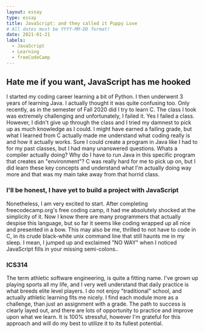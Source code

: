 ```yaml
---
layout: essay
type: essay
title: JavaScript: and they called it Puppy Love
# All dates must be YYYY-MM-DD format!
date: 2021-01-21
labels:
  - JavaScript
  - Learning
  - freeCodeCamp
---
```




## Hate me if you want, JavaScript has me hooked

I started my coding career learning a bit of Python. I then underwent 3 years of learning Java. I actually thought it was quite confusing too.
Only recently, as in the semester of Fall 2020 did I try to learn C. The class I took was extremely challenging and unfortunately, I failed it.
Yes I failed a class. However, I didn't give up through the class and I tried my damnest to pick up as much knowledge as I could. I might have earned a failing grade,
but what I learned from C actually made me understand what coding really is and how it actually works. Sure I could create a program in Java like I had to for my past classes,
but I had many unanswered questions. Whats a compiler actually doing? Why do I have to run Java in this specific program that creates an "environment"?
C was really hard for me to pick up on, but I did learn these key concepts and understand what I'm actually doing way more and that was my main take away from that horrid class.

### I'll be honest, I have yet to build a project with JavaScript
Nonetheless, I am very excited to start. After completing freecodecamp.org's free coding camp, it had me absolutely shocked at the simplicity of it. Now I know there are many programmers that actually despise this language, but so far it seems like coding wrapped up all nice and presented in a bow. This may also be me, thrilled to not have to code in C, in its crude black-white unix command line that still haunts me in my sleep. I mean, I jumped up and exclaimed "NO WAY" when I noticed JavaScript fills in your missing semi-colons..

### ICS314
The term athletic software engineering, is quite a fitting name. I've grown up playing sports all my life, and I very well understand that daily practice is what breeds elite level players. I do not enjoy "traditional" school, and actually athletic learning fits me nicely. I find each module more as a challenge, than just an assignment with a grade. The path to success is clearly layed out, and there are lots of opportunity to practice and improve upon what we learn. It is 100% stressful, however I'm grateful for this approach and will do my best to utilize it to its fullest potential.
